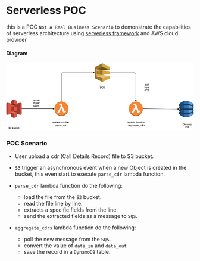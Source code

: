 Serverless POC
==============

this is a POC `Not A Real Business Scenario` to demonstrate the capabilities of serverless architecture using 
[serverless framework](https://www.serverless.com) and AWS cloud
provider

#### Diagram
![POC design diagram](images/design.png)

### POC Scenario

- User upload a cdr (Call Details Record) file to S3 bucket.
- `S3` trigger an asynchronous event when a new Object is created in the bucket, this even start to execute `parse_cdr`
  lambda function.
- `parse_cdr` lambda function do the following:
    - load the file from the `S3` bucket. 
    - read the file line by line.
    - extracts a specific fields from the line.
    - send the extracted fields as a message to `SQS`.
  
- `aggregate_cdrs` lambda function do the following:
    - poll the new message from the `SQS`.
    - convert the value of `data_in` and `data_out`
    - save the record in a `DynamoDB` table.
  
  
  
  


